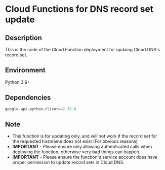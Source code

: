 # Cloud Functions for DNS record set update

## Description

This is the code of the Cloud Function deployment for updaing Cloud DNS's record set.

## Environment

Python 3.9+

## Dependencies
```python
google-api-python-client==2.39.0
```

## Note

- This function is for updating only, and will not work if the record set for the requested hostname does not exist (For obvious reasons)
- **IMPORTANT** - Please ensure only allowing authenticated calls when deploying the function, otherwise very bad things can happen.
- **IMPORTANT** - Please ensure the function's service account does have proper permission to update record sets in Cloud DNS.